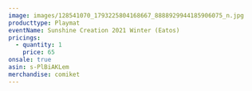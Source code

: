 ```yaml
---
image: images/128541070_1793225804168667_8888929944185906075_n.jpg
producttype: Playmat
eventName: Sunshine Creation 2021 Winter (Eatos)
pricings:
  - quantity: 1
    price: 65
onsale: true
asin: s-PlBiAKLem
merchandise: comiket
---
```

